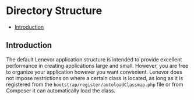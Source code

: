 # Directory Structure

- [Introduction](#introduction)

<a name="introduction"></a>
## Introduction

The default Lenevor application structure  is intended to provide excellent performance in creating applications large and small. However, you are free to organize your application however you want convenient. Lenevor does not impose restrictions on where a certain class is located, as long as it is registered from the `bootstrap/register/autoloadClassmap.php` file or from Composer it can automatically load the class.